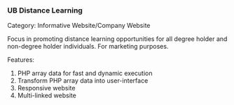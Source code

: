 <h3>UB Distance Learning</h3>

Category: Informative Website/Company Website

Focus in promoting distance learning opportunities for all degree holder and non-degree holder individuals.
For marketing purposes.

Features:

1. PHP array data for fast and dynamic execution
2. Transform PHP array data into user-interface
3. Responsive website
4. Multi-linked website

